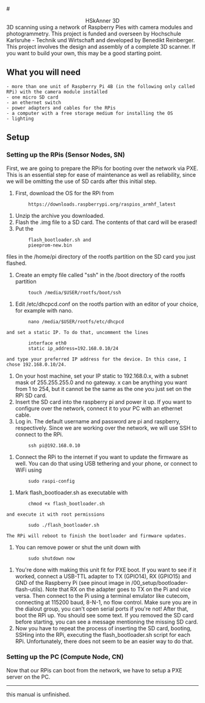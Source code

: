 #<center> HSkAnner 3D </center>
3D scanning using a network of Raspberry Pies with camera modules and photogrammetry. This project is funded and overseen by Hochschule Karlsruhe - Technik und Wirtschaft and developed by Benedikt Reinberger. This project involves the design and assembly of a complete 3D scanner. If you want to build your own, this may be a good starting point.

## What you will need
	- more than one unit of Raspberry Pi 4B (in the following only called RPi) with the camera module installed
	- one micro SD card
	- an ethernet switch
	- power adapters and cables for the RPis
	- a computer with a free storage medium for installing the OS
	- lighting
## Setup
### Setting up the RPis (Sensor Nodes, SN)
First, we are going to prepare the RPis for booting over the network via PXE. This is an essential step for ease of maintenance as well as reliability, since we will be omitting the use of SD cards after this initial step.

1.	First, download the OS for the RPi from
```
		https://downloads.raspberrypi.org/raspios_armhf_latest
```
1.	Unzip the archive you downloaded.
1.	Flash the .img file to a SD card. The contents of that card will be erased!
1.	Put the
```
		flash_bootloader.sh and  
		pieeprom-new.bin
```
files in the /home/pi directory of the rootfs partition on the SD card you just flashed.
1.	Create an empty file called "ssh" in the /boot directory of the rootfs partition
```
		touch /media/$USER/rootfs/boot/ssh
```
1.	Edit /etc/dhcpcd.conf on the rootfs partion with an editor of your choice, for example with nano.
```
		nano /media/$USER/rootfs/etc/dhcpcd
```
	and set a static IP. To do that, uncomment the lines
```
		interface eth0
		static ip_address=192.168.0.10/24
```
	and type your preferred IP address for the device. In this case, I chose 192.168.0.10/24.
1.	On your host machine, set your IP static to 192.168.0.x, with a subnet mask of 255.255.255.0 and no gateway. x can be anything you want from 1 to 254, but it cannot be the same as the one you just set on the RPi SD card.
1.	Insert the SD card into the raspberry pi and power it up. If you want to configure over the network, connect it to your PC with an ethernet cable.
1.	Log in. The default username and password are pi and raspberry, respectively. Since we are working over the network, we will use SSH to connect to the RPi.
```
		ssh pi@192.168.0.10
```
1.	Connect the RPi to the internet if you want to update the firmware as well. You can do that using USB tethering and your phone, or connect to WiFi using
```
		sudo raspi-config
```
1.	Mark flash_bootloader.sh as executable with
```
		chmod +x flash_bootloader.sh
```
	and execute it with root permissions
```
		sudo ./flash_bootloader.sh
```
	The RPi will reboot to finish the bootloader and firmware updates.
1.	You can remove power or shut the unit down with
```
		sudo shutdown now
```
1.	You're done with making this unit fit for PXE boot. If you want to see if it worked, connect a USB-TTL adapter to TX (GPIO14), RX (GPIO15) and GND of the Raspberry Pi (see pinout image in /00_setup/bootloader-flash-utils). Note that RX on the adapter goes to TX on the Pi and vice versa. Then connect to the Pi using a terminal emulator like cutecom, connecting at 115200 baud, 8-N-1, no flow control. Make sure you are in the dialout group, you can't open serial ports if you're not! After that, boot the RPi up. You should see some text. If you removed the SD card before starting, you can see a message mentioning the missing SD card.
1.	Now you have to repeat the process of inserting the SD card, booting, SSHing into the RPi, executing the flash_bootloader.sh script for each RPi. Unfortunately, there does not seem to be an easier way to do that.

### Setting up the PC (Compute Node, CN)
Now that our RPis can boot from the network, we have to setup a PXE server on the PC.

___
this manual is unfinished.

